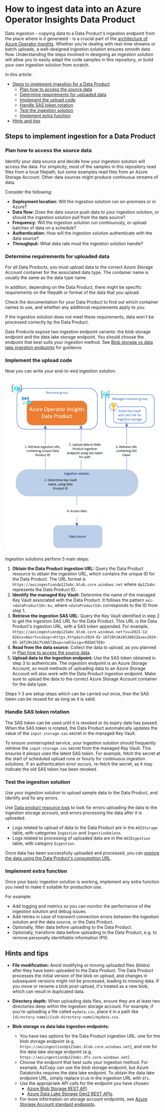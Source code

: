 # How to ingest data into an Azure Operator Insights Data Product

Data ingestion - copying data to a Data Product's ingestion endpoint from the place where is it generated - is a crucial part of the [architecture of Azure Operator Insights](https://learn.microsoft.com/en-gb/azure/operator-insights/architecture). Whether you’re dealing with real-time streams or batch uploads, a well-designed ingestion solution ensures smooth data flow. Understanding the steps involved in designing an ingestion solution will allow you to easily adapt the code samples in this repository, or build your own ingestion solution from scratch.

In this article:

- [Steps to implement ingestion for a Data Product](#steps-to-implement-ingestion-for-a-data-product)
  - [Plan how to access the source data](#plan-how-to-access-the-source-data)
  - [Determine requirements for uploaded data](#determine-requirements-for-uploaded-data)
  - [Implement the upload code](#implement-the-upload-code)
  - [Handle SAS token rotation](#handle-sas-token-rotation)
  - [Test the ingestion solution](#test-the-ingestion-solution)
  - [Implement extra function](#implement-extra-function)
- [Hints and tips](#hints-and-tips)

## Steps to implement ingestion for a Data Product

### Plan how to access the source data

Identify your data source and decide how your ingestion solution will access the data. For simplicity, most of the samples in this repository read files from a local filepath, but some examples read files from an Azure Storage Account. Other data sources might produce continuous streams of data.

Consider the following:

- **Deployment location:** Will the ingestion solution run on-premises or in Azure?
- **Data flow:** Does the data source push data to your ingestion solution, or should the ingestion solution pull from the data source?
- **Frequency:** Will the ingestion solution run continuously, or upload batches of data on a schedule?
- **Authentication:** How will the ingestion solution authenticate with the data source?
- **Throughput:** What data rate must the ingestion solution handle?

### Determine requirements for uploaded data

For all Data Products, you must upload data to the correct Azure Storage Account container for the associated data type. The container name is usually the same as the data type name.

In addition, depending on the Data Product, there might be specific requirements on the filepath or format of the data that you upload.

Check the documentation for your Data Product to find out which container names to use, and whether any additional requirements apply to you.

If the ingestion solution does not meet these requirements, data won't be processed correctly by the Data Product.

Data Products expose two ingestion endpoint variants: the blob storage endpoint and the data lake storage endpoint. You should choose the endpoint that best suits your ingestion method. See [Blob storage vs data lake ingestion endpoints](#blob-vs-dfs) for guidance.

### Implement the upload code

Now you can write your end-to-end ingestion solution.

![image](images/ingestion-overview.png)

Ingestion solutions perform 5 main steps:

1. **Obtain the Data Product ingestion URL:** Query the Data Product resource to obtain the ingestion URL, which contains the unique ID for the Data Product. The URL format is `https://aoiingestiondp123abc.blob.core.windows.net` where `dp123abc` represents the Data Product ID.
2. **Identify the managed Key Vault:** Determine the name of the managed Key Vault associated with the Data Product. It follows the pattern `aoi-<dataProductId>-kv`, where `<dataProductId>` corresponds to the ID from step 1.
3. **Retrieve the ingestion SAS URL:** Query the Key Vault identified in step 2 to get the ingestion SAS URL for the Data Product. This URL is the Data Product's ingestion URL, with a SAS token appended. For example, `https://aoiingestiondp123abc.blob.core.windows.net?sv=2021-12-02&ss=b&srt=co&spr=https,http&st=2024-02-16T20%3A18%3A02Z&se=2024-05-16T20%3A17%3A57Z&sp=rwdl&sig=<REDACTED>`
4. **Read from the data source:** Collect the data to upload, as you planned in [Plan how to access the source data](#plan-how-to-access-the-source-data).
5. **Upload data to the ingestion endpoint:** Use the SAS token obtained in step 3 to authenticate. The ingestion endpoint is an Azure Storage Account, so most methods of uploading data to an Azure Storage Account will also work with the Data Product ingestion endpoint. Make sure to upload the data to the correct Azure Storage Account container for the data type.

Steps 1-3 are setup steps which can be carried out once, then the SAS token can be reused for as long as it is valid.

### Handle SAS token rotation

The SAS token can be used until it is revoked or its expiry date has passed. When the SAS token is rotated, the Data Product automatically updates the value of the `input-storage-sas` secret in the managed Key Vault.

To ensure uninterrupted service, your ingestion solution should frequently retrieve the `input-storage-sas` secret from the managed Key Vault. This ensures it always uses the latest SAS token. For example, fetch the secret at the start of scheduled upload runs or hourly for continuous ingestion solutions. If an authentication error occurs, re-fetch the secret, as it may indicate the old SAS token has been revoked.

### Test the ingestion solution

Use your ingestion solution to upload sample data to the Data Product, and identify and fix any errors.

Use [Data product resource logs](https://learn.microsoft.com/en-us/azure/operator-insights/monitor-operator-insights#resource-logs-for-data-products-overview-collection-and-analysis) to look for errors uploading the data to the ingestion storage account, and errors processing the data after it is uploaded.

- Logs related to upload of data to the Data Product are in the `AOIStorage` table, with categories `Ingestion` and `IngestionDelete`.
- Logs related to processing of uploaded data are in the `AOIDigestion` table, with category `Digestion`.

Once data has been successfully uploaded and processed, you can [explore the data using the Data Product's consumption URL](https://learn.microsoft.com/en-us/azure/operator-insights/data-query).

### Implement extra function

Once your basic ingestion solution is working, implement any extra function you need to make it suitable for production use.

For example:

- Add logging and metrics so you can monitor the performance of the ingestion solution and debug issues.
- Add retries in case of transient connection errors between the ingestion solution and the data source, or the Data Product.
- Optionally, filter data before uploading to the Data Product.
- Optionally, transform data before uploading to the Data Product, e.g. to remove personally identifiable information (PII).

## Hints and tips

- **File modification:** Avoid modifying or moving uploaded files (blobs) after they have been uploaded to the Data Product. The Data Product processes the initial version of the blob on upload, and changes in subsequent versions might not be processed, leading to missing data. If you move or rename a blob post-upload, it's treated as a new blob, which can result in duplicated data.

- **Directory depth:** When uploading data files, ensure they are at least two directories deep within the ingestion storage account. For example, if you're uploading a file called `mydata.csv`, place it in a path like `{directory-name}/{sub-directory-name}/mydata.csv`.

- <a name="blob-vs-dfs"></a>**Blob storage vs data lake ingestion endpoints:**
  - You have two options for the Data Product ingestion URL: one for the blob storage endpoint (e.g. `https://aoiingestiondp123abc.blob.core.windows.net`), and one for the data lake storage endpoint (e.g. `https://aoiingestiondp123abc.dfs.core.windows.net`).
  - Choose the endpoint that best suits your ingestion method. For example, AzCopy can use the blob storage endpoint, but Azure Databricks requires the data lake endpoint. To obtain the data lake endpoint URL, simply replace `blob` in the ingestion URL with `dfs`.
  - Use the appropriate API calls for the endpoint you have chosen:
    - [Azure Blob Storage REST API](https://learn.microsoft.com/en-us/rest/api/storageservices/blob-service-rest-api).
    - [Azure Data Lake Storage Gen2 REST APIs](https://learn.microsoft.com/en-us/rest/api/storageservices/data-lake-storage-gen2).
  - For more information on storage account endpoints, see [Azure Storage Account standard endpoints](https://learn.microsoft.com/en-us/azure/storage/common/storage-account-overview#standard-endpoints).
